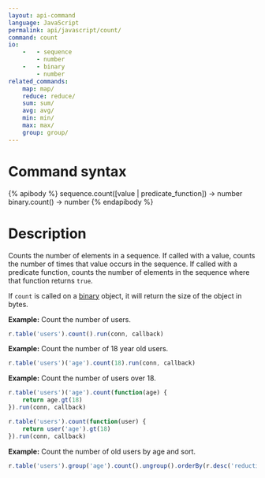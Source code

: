 ```yaml
---
layout: api-command
language: JavaScript
permalink: api/javascript/count/
command: count
io:
    -   - sequence
        - number
    -   - binary
        - number
related_commands:
    map: map/
    reduce: reduce/
    sum: sum/
    avg: avg/
    min: min/
    max: max/
    group: group/
---
```


# Command syntax #

{% apibody %}
sequence.count([value | predicate_function]) &rarr; number
binary.count() &rarr; number
{% endapibody %}

# Description #

Counts the number of elements in a sequence.  If called with a value,
counts the number of times that value occurs in the sequence.  If
called with a predicate function, counts the number of elements in the
sequence where that function returns `true`.

If `count` is called on a [binary](/api/javascript/binary) object, it will return the size of the object in bytes.

__Example:__ Count the number of users.

```js
r.table('users').count().run(conn, callback)
```

__Example:__ Count the number of 18 year old users.

```js
r.table('users')('age').count(18).run(conn, callback)
```

__Example:__ Count the number of users over 18.

```js
r.table('users')('age').count(function(age) { 
    return age.gt(18)
}).run(conn, callback)
```

```js
r.table('users').count(function(user) {
    return user('age').gt(18)
}).run(conn, callback)
```

__Example:__ Count the number of old users by age and sort.

```js
r.table('users').group('age').count().ungroup().orderBy(r.desc('reduction')).run(conn, callback)
```

